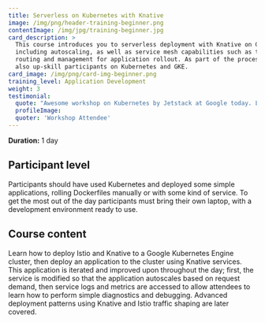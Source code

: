 ```yaml
---
title: Serverless on Kubernetes with Knative
image: /img/png/header-training-beginner.png
contentImage: /img/jpg/training-beginner.jpg
card_description: >
  This course introduces you to serverless deployment with Knative on GKE,
  including autoscaling, as well as service mesh capabilities such as traffic
  routing and management for application rollout. As part of the process it will
  also up-skill participants on Kubernetes and GKE.
card_image: /img/png/card-img-beginner.png
training_level: Application Development
weight: 3
testimonial:
  quote: "Awesome workshop on Kubernetes by Jetstack at Google today. Lots of lightbulb moments!"
  profileImage:
  quoter: 'Workshop Attendee'
---
```


**Duration:** 1 day

## Participant level
Participants should have used Kubernetes and deployed some simple applications,
rolling Dockerfiles manually or with some kind of service. To get the most out of
the day participants must bring their own laptop, with a development environment
ready to use.

## Course content

Learn how to deploy Istio and Knative to a Google Kubernetes Engine cluster, then deploy an application to the cluster using Knative services. This application is iterated and improved upon throughout the day; first, the service is modified so that the application autoscales based on request demand, then service logs and metrics are accessed to allow attendees to learn how to perform simple diagnostics and debugging. Advanced deployment patterns using Knative and Istio traffic shaping are later covered.
